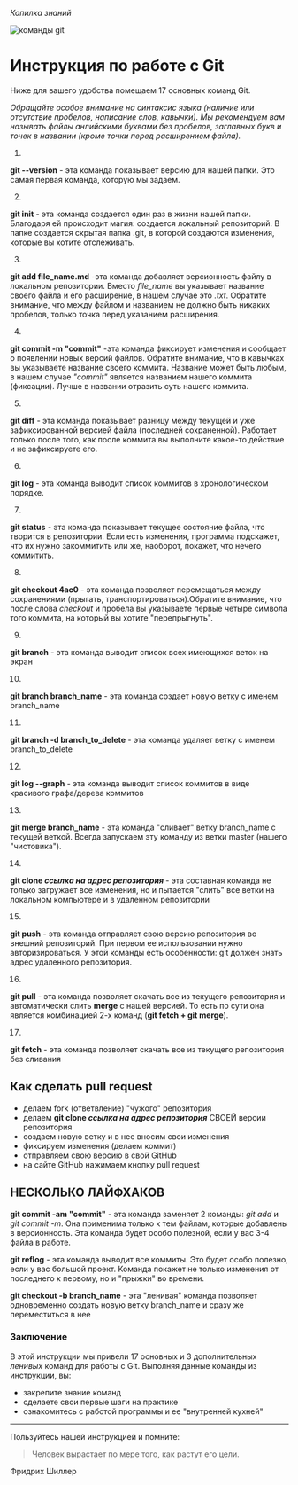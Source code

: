 *Копилка знаний*

![команды git](commands.png)

# Инструкция по работе с Git

Ниже для вашего удобства помещаем 17 основных команд Git.

*Обращайте особое внимание на синтаксис языка (наличие или отсутствие пробелов, написание слов, кавычки). Мы рекомендуем вам называть файлы анлийскими буквами без пробелов, заглавных букв и точек в названии (кроме точки перед расширением файла).*

1.

**git --version** - эта команда показывает версию для нашей папки. Это самая первая команда, которую мы задаем.

2.

**git init** - эта команда создается один раз в жизни нашей папки. Благодаря ей происходит магия: создается локальный репозиторий. В папке создается скрытая папка .git, в которой создаются изменения, которые вы хотите отслеживать.

3.

**git add file_name.md** -эта команда добавляет версионность файлу в локальном репозитории. Вместо *file_name* вы указывает название своего файла и его расширение, в нашем случае это *.txt*. Обратите внимание, что между файлом и названием не должно быть никаких пробелов, только точка перед указанием расширения.

4. 

**git commit -m "commit"** -эта команда фиксирует изменения и сообщает о появлении новых версий файлов. Обратите внимание, что в кавычках вы указываете название своего коммита. Название может быть любым, в нашем случае *"commit"* является названием нашего коммита (фиксации). Лучше в названии отразить суть нашего коммита.

5.

**git diff** - эта команда показывает разницу между текущей и уже зафиксированной версией файла (последней сохраненной). Работает только после того, как после коммита вы выполните какое-то действие и не зафиксируете его.

6.

**git log** - эта команда выводит список коммитов в хронологическом порядке.

7.

**git status** - эта команда показывает текущее состояние файла, что творится в репозитории. Если есть изменения, программа подскажет, что их нужно закоммитить или же, наоборот, покажет, что нечего коммитить.

8.

**git checkout 4ac0** - эта команда позволяет перемещаться между сохранениями (прыгать, транспортироваться).Обратите внимание, что после слова *checkout* и пробела вы указываете первые четыре символа того коммита, на который вы хотите "перепрыгнуть". 

9. 

**git branch** - эта команда выводит список всех имеющихся веток на экран

10.

**git branch branch_name** - эта команда создает новую ветку с именем branch_name

11.

**git branch -d branch_to_delete** - эта команда удаляет ветку с именем branch_to_delete

12.

**git log --graph** - эта команда выводит список коммитов в виде красивого графа/дерева коммитов

13.

**git merge branch_name** - эта команда "сливает" ветку branch_name с текущей веткой. Всегда запускаем эту команду из ветки master (нашего "чистовика").

14.

**git clone _ссылка на адрес репозитория_** - эта составная команда не только загружает все изменения, но и пытается "слить" все ветки на локальном компьютере и в удаленном репозитории

15.

**git push** - эта команда отправляет свою версию репозитория во внешний репозиторий. При первом ее использовании нужно авторизироваться. У этой команды есть особенности: git должен знать адрес удаленного репозитория.

16.

**git pull** - эта команда позволяет скачать все из текущего репозитория и автоматически слить **merge** с нашей версией. То есть по сути она является комбинацией 2-х команд (**git fetch + git merge**).

17.

**git fetch** - эта команда позволяет скачать все из текущего репозитория без сливания

## Как сделать **pull request**
* делаем fork (ответвление) "чужого" репозитория
* делаем **git clone _ссылка на адрес репозитория_** СВОЕЙ версии репозитория
* создаем новую ветку и в нее вносим свои изменения
* фиксируем изменения (делаем коммит)
* отправляем свою версию в свой GitHub
* на сайте GitHub нажимаем кнопку pull request




## НЕСКОЛЬКО ЛАЙФХАКОВ

**git commit -am "commit"** - эта команда заменяет 2 команды: *git add* и *git commit -m*. Она применима только к тем файлам, которые добавлены в версионность. Эта команда будет особо полезной, если у вас 3-4 файла в работе.

**git reflog** - эта команда выводит все коммиты. Это будет особо полезно, если у вас большой проект. Команда покажет не только изменения от последнего к первому, но и "прыжки" во времени.

**git checkout -b branch_name** - эта "ленивая" команда позволяет одновременно создать новую ветку branch_name и сразу же переместиться в нее


### Заключение

В этой инструкции мы привели 17 основных и 3 дополнительных *ленивых* команд для работы с Git. 
Выполняя данные команды из инструкции, вы:

* закрепите знание команд
* сделаете свои первые шаги на практике
* ознакомитесь с работой программы и ее "внутренней кухней"

*****
Пользуйтесь нашей инструкцией и помните:

>Человек вырастает по мере того, как растут его цели.

Фридрих Шиллер

